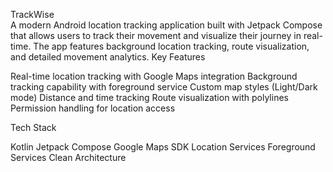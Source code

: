 TrackWise  
A modern Android location tracking application built with Jetpack Compose that allows users to track their movement and visualize their journey in real-time. The app features background location tracking, route visualization, and detailed movement analytics.
Key Features

Real-time location tracking with Google Maps integration
Background tracking capability with foreground service
Custom map styles (Light/Dark mode)
Distance and time tracking
Route visualization with polylines
Permission handling for location access

Tech Stack

Kotlin
Jetpack Compose
Google Maps SDK
Location Services
Foreground Services
Clean Architecture

